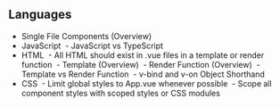 ## Languages

- Single File Components (Overview)
- JavaScript
   - JavaScript vs TypeScript
- HTML
   - All HTML should exist in .vue files in a template or render function
   - Template (Overview)
   - Render Function (Overview)
   - Template vs Render Function
   - v-bind and v-on Object Shorthand
- CSS
   - Limit global styles to App.vue whenever possible
   - Scope all component styles with scoped styles or CSS modules
